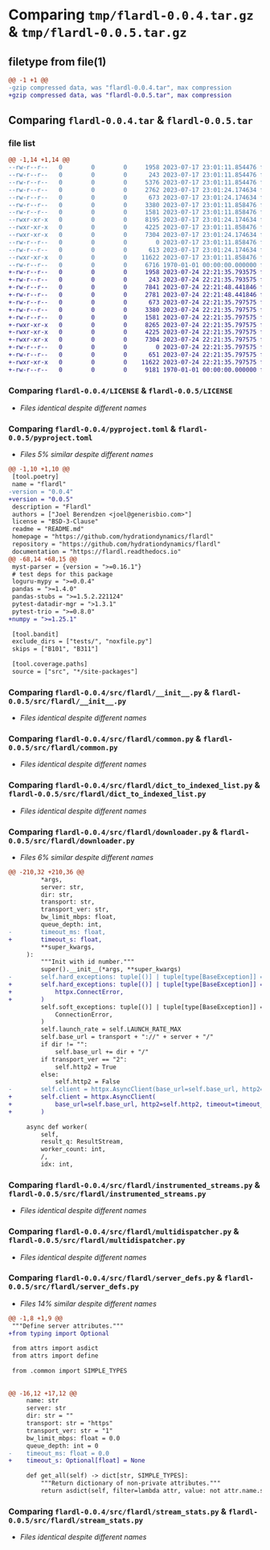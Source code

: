 # Comparing `tmp/flardl-0.0.4.tar.gz` & `tmp/flardl-0.0.5.tar.gz`

## filetype from file(1)

```diff
@@ -1 +1 @@
-gzip compressed data, was "flardl-0.0.4.tar", max compression
+gzip compressed data, was "flardl-0.0.5.tar", max compression
```

## Comparing `flardl-0.0.4.tar` & `flardl-0.0.5.tar`

### file list

```diff
@@ -1,14 +1,14 @@
--rw-r--r--   0        0        0     1958 2023-07-17 23:01:11.854476 flardl-0.0.4/LICENSE
--rw-r--r--   0        0        0      243 2023-07-17 23:01:11.854476 flardl-0.0.4/LICENSE.logo.txt
--rw-r--r--   0        0        0     5376 2023-07-17 23:01:11.854476 flardl-0.0.4/README.md
--rw-r--r--   0        0        0     2762 2023-07-17 23:01:24.174634 flardl-0.0.4/pyproject.toml
--rw-r--r--   0        0        0      673 2023-07-17 23:01:24.174634 flardl-0.0.4/src/flardl/__init__.py
--rw-r--r--   0        0        0     3380 2023-07-17 23:01:11.858476 flardl-0.0.4/src/flardl/common.py
--rw-r--r--   0        0        0     1581 2023-07-17 23:01:11.858476 flardl-0.0.4/src/flardl/dict_to_indexed_list.py
--rwxr-xr-x   0        0        0     8195 2023-07-17 23:01:24.174634 flardl-0.0.4/src/flardl/downloader.py
--rwxr-xr-x   0        0        0     4225 2023-07-17 23:01:11.858476 flardl-0.0.4/src/flardl/instrumented_streams.py
--rwxr-xr-x   0        0        0     7304 2023-07-17 23:01:24.174634 flardl-0.0.4/src/flardl/multidispatcher.py
--rw-r--r--   0        0        0        0 2023-07-17 23:01:11.858476 flardl-0.0.4/src/flardl/py.typed
--rw-r--r--   0        0        0      613 2023-07-17 23:01:24.174634 flardl-0.0.4/src/flardl/server_defs.py
--rwxr-xr-x   0        0        0    11622 2023-07-17 23:01:11.858476 flardl-0.0.4/src/flardl/stream_stats.py
--rw-r--r--   0        0        0     6716 1970-01-01 00:00:00.000000 flardl-0.0.4/PKG-INFO
+-rw-r--r--   0        0        0     1958 2023-07-24 22:21:35.793575 flardl-0.0.5/LICENSE
+-rw-r--r--   0        0        0      243 2023-07-24 22:21:35.793575 flardl-0.0.5/LICENSE.logo.txt
+-rw-r--r--   0        0        0     7841 2023-07-24 22:21:48.441846 flardl-0.0.5/README.md
+-rw-r--r--   0        0        0     2781 2023-07-24 22:21:48.441846 flardl-0.0.5/pyproject.toml
+-rw-r--r--   0        0        0      673 2023-07-24 22:21:35.797575 flardl-0.0.5/src/flardl/__init__.py
+-rw-r--r--   0        0        0     3380 2023-07-24 22:21:35.797575 flardl-0.0.5/src/flardl/common.py
+-rw-r--r--   0        0        0     1581 2023-07-24 22:21:35.797575 flardl-0.0.5/src/flardl/dict_to_indexed_list.py
+-rwxr-xr-x   0        0        0     8265 2023-07-24 22:21:35.797575 flardl-0.0.5/src/flardl/downloader.py
+-rwxr-xr-x   0        0        0     4225 2023-07-24 22:21:35.797575 flardl-0.0.5/src/flardl/instrumented_streams.py
+-rwxr-xr-x   0        0        0     7304 2023-07-24 22:21:35.797575 flardl-0.0.5/src/flardl/multidispatcher.py
+-rw-r--r--   0        0        0        0 2023-07-24 22:21:35.797575 flardl-0.0.5/src/flardl/py.typed
+-rw-r--r--   0        0        0      651 2023-07-24 22:21:35.797575 flardl-0.0.5/src/flardl/server_defs.py
+-rwxr-xr-x   0        0        0    11622 2023-07-24 22:21:35.797575 flardl-0.0.5/src/flardl/stream_stats.py
+-rw-r--r--   0        0        0     9181 1970-01-01 00:00:00.000000 flardl-0.0.5/PKG-INFO
```

### Comparing `flardl-0.0.4/LICENSE` & `flardl-0.0.5/LICENSE`

 * *Files identical despite different names*

### Comparing `flardl-0.0.4/pyproject.toml` & `flardl-0.0.5/pyproject.toml`

 * *Files 5% similar despite different names*

```diff
@@ -1,10 +1,10 @@
 [tool.poetry]
 name = "flardl"
-version = "0.0.4"
+version = "0.0.5"
 description = "Flardl"
 authors = ["Joel Berendzen <joel@generisbio.com>"]
 license = "BSD-3-Clause"
 readme = "README.md"
 homepage = "https://github.com/hydrationdynamics/flardl"
 repository = "https://github.com/hydrationdynamics/flardl"
 documentation = "https://flardl.readthedocs.io"
@@ -68,14 +68,15 @@
 myst-parser = {version = ">=0.16.1"}
 # test deps for this package
 loguru-mypy = ">=0.0.4"
 pandas = ">=1.4.0"
 pandas-stubs = ">=1.5.2.221124"
 pytest-datadir-mgr = ">1.3.1"
 pytest-trio = ">=0.8.0"
+numpy = ">=1.25.1"
 
 [tool.bandit]
 exclude_dirs = ["tests/", "noxfile.py"]
 skips = ["B101", "B311"]
 
 [tool.coverage.paths]
 source = ["src", "*/site-packages"]
```

### Comparing `flardl-0.0.4/src/flardl/__init__.py` & `flardl-0.0.5/src/flardl/__init__.py`

 * *Files identical despite different names*

### Comparing `flardl-0.0.4/src/flardl/common.py` & `flardl-0.0.5/src/flardl/common.py`

 * *Files identical despite different names*

### Comparing `flardl-0.0.4/src/flardl/dict_to_indexed_list.py` & `flardl-0.0.5/src/flardl/dict_to_indexed_list.py`

 * *Files identical despite different names*

### Comparing `flardl-0.0.4/src/flardl/downloader.py` & `flardl-0.0.5/src/flardl/downloader.py`

 * *Files 6% similar despite different names*

```diff
@@ -210,32 +210,36 @@
         *args,
         server: str,
         dir: str,
         transport: str,
         transport_ver: str,
         bw_limit_mbps: float,
         queue_depth: int,
-        timeout_ms: float,
+        timeout_s: float,
         **super_kwargs,
     ):
         """Init with id number."""
         super().__init__(*args, **super_kwargs)
-        self.hard_exceptions: tuple[()] | tuple[type[BaseException]] = (ValueError,)
+        self.hard_exceptions: tuple[()] | tuple[type[BaseException]] = (
+            httpx.ConnectError,
+        )
         self.soft_exceptions: tuple[()] | tuple[type[BaseException]] = (
             ConnectionError,
         )
         self.launch_rate = self.LAUNCH_RATE_MAX
         self.base_url = transport + "://" + server + "/"
         if dir != "":
             self.base_url += dir + "/"
         if transport_ver == "2":
             self.http2 = True
         else:
             self.http2 = False
-        self.client = httpx.AsyncClient(base_url=self.base_url, http2=self.http2)
+        self.client = httpx.AsyncClient(
+            base_url=self.base_url, http2=self.http2, timeout=timeout_s
+        )
 
     async def worker(
         self,
         result_q: ResultStream,
         worker_count: int,
         /,
         idx: int,
```

### Comparing `flardl-0.0.4/src/flardl/instrumented_streams.py` & `flardl-0.0.5/src/flardl/instrumented_streams.py`

 * *Files identical despite different names*

### Comparing `flardl-0.0.4/src/flardl/multidispatcher.py` & `flardl-0.0.5/src/flardl/multidispatcher.py`

 * *Files identical despite different names*

### Comparing `flardl-0.0.4/src/flardl/server_defs.py` & `flardl-0.0.5/src/flardl/server_defs.py`

 * *Files 14% similar despite different names*

```diff
@@ -1,8 +1,9 @@
 """Define server attributes."""
+from typing import Optional
 
 from attrs import asdict
 from attrs import define
 
 from .common import SIMPLE_TYPES
 
 
@@ -16,12 +17,12 @@
     name: str
     server: str
     dir: str = ""
     transport: str = "https"
     transport_ver: str = "1"
     bw_limit_mbps: float = 0.0
     queue_depth: int = 0
-    timeout_ms: float = 0.0
+    timeout_s: Optional[float] = None
 
     def get_all(self) -> dict[str, SIMPLE_TYPES]:
         """Return dictionary of non-private attributes."""
         return asdict(self, filter=lambda attr, value: not attr.name.startswith("_"))
```

### Comparing `flardl-0.0.4/src/flardl/stream_stats.py` & `flardl-0.0.5/src/flardl/stream_stats.py`

 * *Files identical despite different names*

